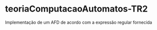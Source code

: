 # teoriaComputacaoAutomatos-TR2

Implementação de um AFD de acordo com a expressão regular fornecida
